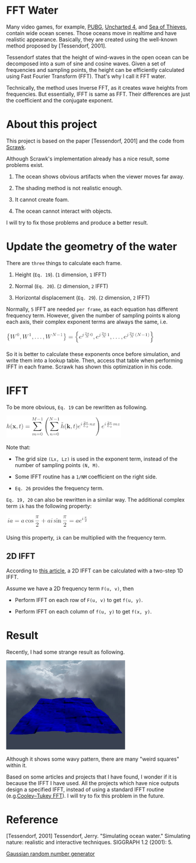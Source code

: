 # FFT Water

Many video games,
for example, [PUBG](https://en.wikipedia.org/wiki/PlayerUnknown%27s_Battlegrounds),
[Uncharted 4](https://en.wikipedia.org/wiki/Uncharted_4:_A_Thief%27s_End),
and [Sea of Thieves](https://en.wikipedia.org/wiki/Sea_of_Thieves),
contain wide ocean scenes.
Those oceans move in realtime and have realistic appearance.
Basically, they are created using the well-known method proposed by [Tessendorf, 2001].

Tessendorf states that the height of wind-waves in the open ocean
can be decomposed into a sum of sine and cosine waves.
Given a set of frequencies and sampling points,
the height can be efficiently calculated using Fast Fourier Transform (FFT).
That's why I call it FFT water.

Technically, the method uses Inverse FFT, as it creates wave heights from frequencies.
But essentially, IFFT is same as FFT.
Their differences are just the coefficient and the conjugate exponent.

# About this project

This project is based on the paper [Tessendorf, 2001] and the code from [Scrawk](https://github.com/Scrawk/Phillips-Ocean).

Although Scrawk's implementation already has a nice result, some problems exist.

1. The ocean shows obvious artifacts when the viewer moves far away.

2. The shading method is not realistic enough.

3. It cannot create foam.

4. The ocean cannot interact with objects.

I will try to fix those problems and produce a better result.

# Update the geometry of the water

There are `three` things to calculate each frame.

1. Height (`Eq. 19`). (`1` dimension, `1` IFFT)

2. Normal (`Eq. 20`). (`2` dimension, `2` IFFT)

3. Horizontal displacement (`Eq. 29`). (`2` dimension, `2` IFFT)

Normally, `5` IFFT are needed `per frame`,
as each equation has different frequency term.
However, given the number of sampling points `N` along each axis,
their complex exponent terms are always the same, i.e.

![Wk](./image/Wk.png)

So it is better to calculate these exponents once before simulation,
and write them into a lookup table.
Then, access that table when performing IFFT in each frame.
Scrawk has shown this optimization in his code.

# IFFT

To be more obvious, `Eq. 19` can be rewritten as following.

![eq19](./image/eq19.png)

Note that:

- The grid size `(Lx, Lz)` is used in the exponent term,
instead of the number of sampling points `(N, M)`.

- Some IFFT routine has a `1/NM` coefficient on the right side.

- `Eq. 26` provides the frequency term.

`Eq. 19, 20` can also be rewritten in a similar way.
The additional complex term `ik` has the following property:

![ia](./image/ia.png)

Using this property, `ik` can be multiplied with the frequency term.

## 2D IFFT

According to [this article](https://www.ft.unicamp.br/docentes/magic/khoros/html-dip/c5/s2/front-page.html), a 2D IFFT can be calculated with a two-step 1D IFFT.

Assume we have a 2D frequency term `F(u, v)`, then

- Perform IFFT on each row of `F(u, v)` to get `f(u, y)`.

- Perform IFFT on each column of `f(u, y)` to get `f(x, y)`.

# Result

Recently, I had some strange result as following.

![output](./output.gif)

Although it shows some wavy pattern,
there are many "weird squares" within it.

Based on some articles and projects that I have found,
I wonder if it is because the IFFT I have used.
All the projects which have nice outputs design a specified IFFT,
instead of using a standard IFFT routine (e.g.[Cooley–Tukey FFT](https://rosettacode.org/wiki/Fast_Fourier_transform#C.2B.2B)).
I will try to fix this problem in the future.

# Reference
[Tessendorf, 2001] Tessendorf, Jerry. "Simulating ocean water." Simulating nature: realistic and interactive techniques. SIGGRAPH 1.2 (2001): 5.

[Gaussian random number generator](https://www.taygeta.com/random/gaussian.html)
